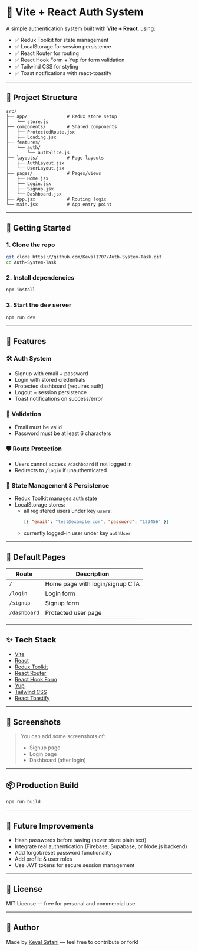 # 🔐 Vite + React Auth System

A simple authentication system built with **Vite + React**, using:

- ✅ Redux Toolkit for state management
- ✅ LocalStorage for session persistence
- ✅ React Router for routing
- ✅ React Hook Form + Yup for form validation
- ✅ Tailwind CSS for styling
- ✅ Toast notifications with react-toastify

---

## 📁 Project Structure

```
src/
├── app/               # Redux store setup
│   └── store.js
├── components/        # Shared components
│   ├── ProtectedRoute.jsx
│   ├── Loading.jsx
├── features/
│   └── auth/
│       └── authSlice.js
├── layouts/           # Page layouts
│   ├── AuthLayout.jsx
│   └── UserLayout.jsx
├── pages/             # Pages/views
│   ├── Home.jsx
│   ├── Login.jsx
│   ├── Signup.jsx
│   └── Dashboard.jsx
├── App.jsx            # Routing logic
└── main.jsx           # App entry point
```

---

## 🚀 Getting Started

### 1. Clone the repo

```bash
git clone https://github.com/Keval1707/Auth-System-Task.git
cd Auth-System-Task
```

### 2. Install dependencies

```bash
npm install
```

### 3. Start the dev server

```bash
npm run dev
```

---

## 🧠 Features

### 🛠 Auth System

- Signup with email + password
- Login with stored credentials
- Protected dashboard (requires auth)
- Logout + session persistence
- Toast notifications on success/error

### 🧾 Validation

- Email must be valid
- Password must be at least 6 characters

### 🛡 Route Protection

- Users cannot access `/dashboard` if not logged in
- Redirects to `/login` if unauthenticated

### 💾 State Management & Persistence

- Redux Toolkit manages auth state
- LocalStorage stores:
  - all registered users under key `users`:
    ```json
    [{ "email": "test@example.com", "password": "123456" }]
    ```
  - currently logged-in user under key `authUser`

---

## 🔑 Default Pages

| Route        | Description                     |
| ------------ | ------------------------------- |
| `/`          | Home page with login/signup CTA |
| `/login`     | Login form                      |
| `/signup`    | Signup form                     |
| `/dashboard` | Protected user page             |

---

## ✨ Tech Stack

- [Vite](https://vitejs.dev/)
- [React](https://reactjs.org/)
- [Redux Toolkit](https://redux-toolkit.js.org/)
- [React Router](https://reactrouter.com/)
- [React Hook Form](https://react-hook-form.com/)
- [Yup](https://github.com/jquense/yup)
- [Tailwind CSS](https://tailwindcss.com/)
- [React Toastify](https://fkhadra.github.io/react-toastify/)

---

## 📸 Screenshots

> You can add some screenshots of:
>
> - Signup page
> - Login page
> - Dashboard (after login)

---

## 📦 Production Build

```bash
npm run build
```

---

## 🧹 Future Improvements

- Hash passwords before saving (never store plain text)
- Integrate real authentication (Firebase, Supabase, or Node.js backend)
- Add forgot/reset password functionality
- Add profile & user roles
- Use JWT tokens for secure session management

---

## 📄 License

MIT License — free for personal and commercial use.

---

## 🙌 Author

Made by [Keval Satani](https://github.com/Keval1707/Auth-System-Task) — feel free to contribute or fork!

